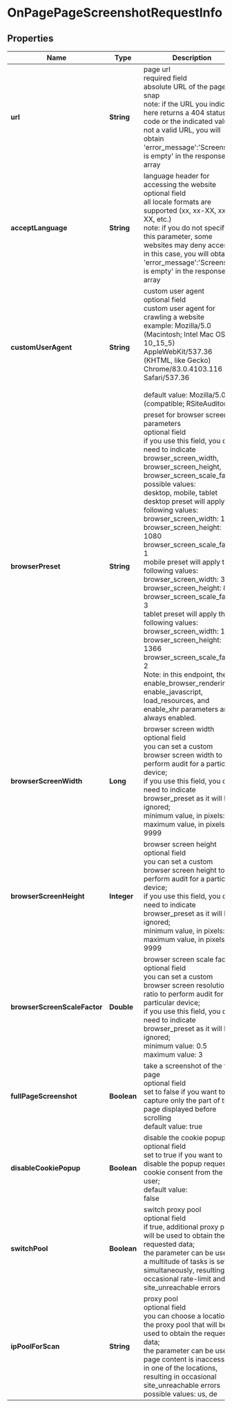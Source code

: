 # OnPagePageScreenshotRequestInfo


## Properties

| Name | Type | Description | Notes |
|------------ | ------------- | ------------- | -------------|
**url** | **String** | page url<br>required field<br>absolute URL of the page to snap<br>note: if the URL you indicate here returns a 404 status code or the indicated value is not a valid URL, you will obtain 'error_message':'Screenshot is empty' in the response array |[optional]|
**acceptLanguage** | **String** | language header for accessing the website<br>optional field<br>all locale formats are supported (xx, xx-XX, xxx-XX, etc.)<br>note: if you do not specify this parameter, some websites may deny access; in this case, you will obtain 'error_message':'Screenshot is empty' in the response array |[optional]|
**customUserAgent** | **String** | custom user agent<br>optional field<br>custom user agent for crawling a website<br>example: Mozilla/5.0 (Macintosh; Intel Mac OS X 10_15_5) AppleWebKit/537.36 (KHTML, like Gecko) Chrome/83.0.4103.116 Safari/537.36<br><br>default value: Mozilla/5.0 (compatible; RSiteAuditor) |[optional]|
**browserPreset** | **String** | preset for browser screen parameters<br>optional field<br>if you use this field, you don’t need to indicate browser_screen_width, browser_screen_height, browser_screen_scale_factor<br>possible values:<br>desktop, mobile, tablet<br>desktop preset will apply the following values:<br>browser_screen_width: 1920<br>browser_screen_height: 1080<br>browser_screen_scale_factor: 1<br>mobile preset will apply the following values:<br>browser_screen_width: 390<br>browser_screen_height: 844<br>browser_screen_scale_factor: 3<br>tablet preset will apply the following values:<br>browser_screen_width: 1024<br>browser_screen_height: 1366<br>browser_screen_scale_factor: 2<br>Note: in this endpoint, the enable_browser_rendering, enable_javascript, load_resources, and enable_xhr parameters are always enabled. |[optional]|
**browserScreenWidth** | **Long** | browser screen width<br>optional field<br>you can set a custom browser screen width to perform audit for a particular device;<br>if you use this field, you don’t need to indicate browser_preset as it will be ignored;<br>minimum value, in pixels: 240<br>maximum value, in pixels: 9999 |[optional]|
**browserScreenHeight** | **Integer** | browser screen height<br>optional field<br>you can set a custom browser screen height to perform audit for a particular device;<br>if you use this field, you don’t need to indicate browser_preset as it will be ignored;<br>minimum value, in pixels: 240<br>maximum value, in pixels: 9999 |[optional]|
**browserScreenScaleFactor** | **Double** | browser screen scale factor<br>optional field<br>you can set a custom browser screen resolution ratio to perform audit for a particular device;<br>if you use this field, you don’t need to indicate browser_preset as it will be ignored;<br>minimum value: 0.5<br>maximum value: 3 |[optional]|
**fullPageScreenshot** | **Boolean** | take a screenshot of the full page<br>optional field<br>set to false if you want to capture only the part of the page displayed before scrolling<br>default value: true |[optional]|
**disableCookiePopup** | **Boolean** | disable the cookie popup <br>optional field<br>set to true if you want to disable the popup requesting cookie consent from the user;<br>default value:<br>false |[optional]|
**switchPool** | **Boolean** | switch proxy pool<br>optional field<br>if true, additional proxy pools will be used to obtain the requested data;<br>the parameter can be used if a multitude of tasks is set simultaneously, resulting in occasional rate-limit and/or site_unreachable errors |[optional]|
**ipPoolForScan** | **String** | proxy pool<br>optional field<br>you can choose a location of the proxy pool that will be used to obtain the requested data;<br>the parameter can be used if page content is inaccessible in one of the locations, resulting in occasional site_unreachable errors<br>possible values: us, de |[optional]|